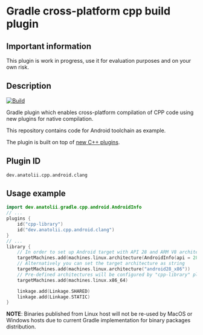 # Gradle cross-platform cpp build plugin

## Important information

This plugin is work in progress, use it for evaluation purposes and on your own risk.

## Description

[![Build](https://github.com/Anatolii/gradle-cpp-cross-platform/workflows/Gradle%20build/badge.svg)](https://github.com/Anatolii/gradle-cpp-cross-platform/actions)

Gradle plugin which enables cross-platform compilation of CPP code using new plugins for native compilation.

This repository contains code for Android toolchain as example.

The plugin is built on top of [new C++ plugins](https://blog.gradle.org/update-on-the-new-cpp-plugins).

## Plugin ID

```text
dev.anatolii.cpp.android.clang
```

## Usage example

```kotlin
import dev.anatolii.gradle.cpp.android.AndroidInfo
// ...
plugins {
    id("cpp-library")
    id("dev.anatolii.cpp.android.clang")
}
// ...
library {
    // In order to set up Android target with API 28 and ARM V8 architecture use following line, where `arch` can be one of: armv7, armv8, x86, x86_64
    targetMachines.add(machines.linux.architecture(AndroidInfo(api = 28, arch = AndroidInfo.armv8).platformName))
    // Alternatively you can set the target architecture as string
    targetMachines.add(machines.linux.architecture("android28_x86"))
    // Pre-defined architectures will be configured by "cpp-library" plugin as usually.
    targetMachines.add(machines.linux.x86_64)

    linkage.add(Linkage.SHARED)
    linkage.add(Linkage.STATIC)
}
```

**NOTE**: Binaries published from Linux host will not be re-used by MacOS or Windows hosts due to current Gradle implementation for binary packages distribution. 